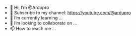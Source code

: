 - 👋 Hi, I’m @Ardupro
- 👀 Subscribe to my channel: https://youtube.com/@ardupro
- 🌱 I’m currently learning ...
- 💞️ I’m looking to collaborate on ...
- 📫 How to reach me ...

<!---
Ardupro/Ardupro is a ✨ special ✨ repository because its `README.md` (this file) appears on your GitHub profile.
You can click the Preview link to take a look at your changes.
--->
